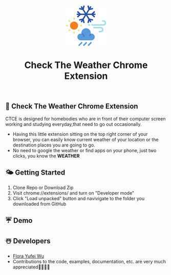<div align="center">
   <img src="images/Iconpic128.png"/>
   <h1>Check The Weather Chrome Extension</h1>
   </div>
&nbsp;

## <a name=""></a> 🌈 Check The Weather Chrome Extension

CTCE is designed for homebodies who are in front of their computer screen working and studying everyday,that need to go out occasionally. 
- Having this little extension sitting on the top right corner of your browser, you can easily know current weather of your location or the destination places you are going to go. 
- No need to google the weather or find apps on your phone, just two clicks, you know the <strong>WEATHER</strong>

## <a name="getting-started"></a> 🌤 Getting Started
1. Clone Repo or Download Zip
2. Visit chrome://extensions/ and turn on "Developer mode"
3. Click "Load unpacked" button and navivigate to the folder you downloaded from GitHub
## <a name="demo"></a> ☔️ Demo

## <a name="developers"></a> ☃️ Developers
-   [Flora Yufei Wu](https://github.com/feiw101)
- Contributions to the code, examples, documentation, etc. are very much appreciated🧑‍💻👩‍💻
